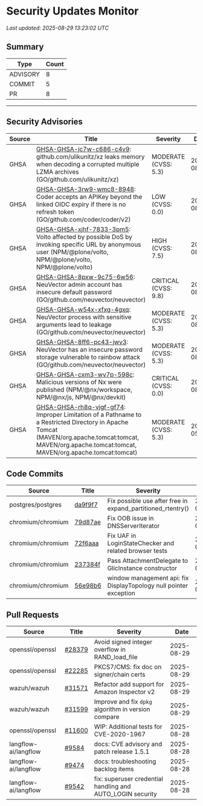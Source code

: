 # Security Updates Monitor

*Last updated: 2025-08-29 13:23:02 UTC*

## Summary
| Type | Count |
|------|-------|
| ADVISORY | 8 |
| COMMIT | 5 |
| PR | 8 |

---

## Security Advisories

| Source | Title | Severity | Date |
|--------|-------|----------|------|
| GHSA | [GHSA-GHSA-jc7w-c686-c4v9](https://github.com/advisories/GHSA-jc7w-c686-c4v9): github.com/ulikunitz/xz leaks memory when decoding a corrupted multiple LZMA archives (GO/github.com/ulikunitz/xz) | MODERATE (CVSS: 5.3) | 2025-08-28 |
| GHSA | [GHSA-GHSA-3rw9-wmc8-8948](https://github.com/advisories/GHSA-3rw9-wmc8-8948): Coder accepts an APIKey beyond the linked OIDC expiry if there is no refresh token (GO/github.com/coder/coder/v2) | LOW (CVSS: 0.0) | 2025-08-28 |
| GHSA | [GHSA-GHSA-xjhf-7833-3pm5](https://github.com/advisories/GHSA-xjhf-7833-3pm5): Volto affected by possible DoS by invoking specific URL by anonymous user (NPM/@plone/volto, NPM/@plone/volto, NPM/@plone/volto) | HIGH (CVSS: 7.5) | 2025-08-28 |
| GHSA | [GHSA-GHSA-8pxw-9c75-6w56](https://github.com/advisories/GHSA-8pxw-9c75-6w56): NeuVector admin account has insecure default password (GO/github.com/neuvector/neuvector) | CRITICAL (CVSS: 9.8) | 2025-08-28 |
| GHSA | [GHSA-GHSA-w54x-xfxg-4gxq](https://github.com/advisories/GHSA-w54x-xfxg-4gxq): NeuVector process with sensitive arguments lead to leakage (GO/github.com/neuvector/neuvector) | MODERATE (CVSS: 5.3) | 2025-08-28 |
| GHSA | [GHSA-GHSA-8ff6-pc43-jwv3](https://github.com/advisories/GHSA-8ff6-pc43-jwv3): NeuVector has an  insecure password storage vulnerable to rainbow attack (GO/github.com/neuvector/neuvector) | MODERATE (CVSS: 5.3) | 2025-08-28 |
| GHSA | [GHSA-GHSA-cxm3-wv7p-598c](https://github.com/advisories/GHSA-cxm3-wv7p-598c): Malicious versions of Nx were published (NPM/@nx/workspace, NPM/@nx/js, NPM/@nx/devkit) | CRITICAL (CVSS: 0.0) | 2025-08-27 |
| GHSA | [GHSA-GHSA-rh8q-vjgf-gf74](https://github.com/advisories/GHSA-rh8q-vjgf-gf74): Improper Limitation of a Pathname to a Restricted Directory in Apache Tomcat (MAVEN/org.apache.tomcat:tomcat, MAVEN/org.apache.tomcat:tomcat, MAVEN/org.apache.tomcat:tomcat) | MODERATE (CVSS: 5.3) | 2022-05-14 |

## Code Commits

| Source | Title | Severity | Date |
|--------|-------|----------|------|
| postgres/postgres | [da9f9f7](https://github.com/postgres/postgres/commit/da9f9f75e5ce27a45878ffa262156d18f0046188) | Fix possible use after free in expand_partitioned_rtentry() | 2025-08-29 |
| chromium/chromium | [79d87ae](https://github.com/chromium/chromium/commit/79d87ae3a2839473ac244ec344a63b7de10bc4ae) | Fix OOB issue in DNSServerIterator | 2025-08-29 |
| chromium/chromium | [72f6aaa](https://github.com/chromium/chromium/commit/72f6aaa905cd2fe6fb41f25a0545179eb996aeeb) | Fix UAF in LoginStateChecker and related browser tests | 2025-08-29 |
| chromium/chromium | [237384f](https://github.com/chromium/chromium/commit/237384fc5991fdba6f1c90bf2683daedbbe44434) | Pass AttachmentDelegate to GlicInstance constructor | 2025-08-28 |
| chromium/chromium | [56e98b6](https://github.com/chromium/chromium/commit/56e98b6f2927086a6913620753e744555f505ddf) | window management api: fix DisplayTopology null pointer exception | 2025-08-28 |

## Pull Requests

| Source | Title | Severity | Date |
|--------|-------|----------|------|
| openssl/openssl | [#28379](https://github.com/openssl/openssl/pull/28379) | Avoid signed integer overflow in RAND_load_file | 2025-08-29 |
| openssl/openssl | [#22285](https://github.com/openssl/openssl/pull/22285) | PKCS7/CMS: fix doc on signer/chain certs | 2025-08-29 |
| wazuh/wazuh | [#31571](https://github.com/wazuh/wazuh/pull/31571) | Refactor add support for Amazon Inspector v2 | 2025-08-29 |
| wazuh/wazuh | [#31599](https://github.com/wazuh/wazuh/pull/31599) | Improve and fix `dpkg` algorithm in version compare | 2025-08-29 |
| openssl/openssl | [#11600](https://github.com/openssl/openssl/pull/11600) | WIP: Additional tests for CVE-2020-1967 | 2025-08-28 |
| langflow-ai/langflow | [#9584](https://github.com/langflow-ai/langflow/pull/9584) | docs: CVE advisory and patch release 1.5.1 | 2025-08-28 |
| langflow-ai/langflow | [#9474](https://github.com/langflow-ai/langflow/pull/9474) | docs: troubleshooting backlog items | 2025-08-28 |
| langflow-ai/langflow | [#9542](https://github.com/langflow-ai/langflow/pull/9542) | fix: superuser credential handling and AUTO_LOGIN security | 2025-08-28 |

